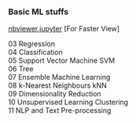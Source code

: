 <h3>Basic ML stuffs</h3>

<a href="https://nbviewer.jupyter.org/github/60d-RA-3Eh/helloML/tree/master/">nbviewer.jupyter</a> [For Faster View]

03 Regression <BR>
04 Classification <BR>
05 Support Vector Machine SVM <BR>
06 Tree <BR>
07 Ensemble Machine Learning <BR>
08 k-Nearest Neighbours kNN <BR>
09 Dimensionality Reduction<BR>
10 Unsupervised Learning Clustering <br>
11 NLP and Text Pre-processing
